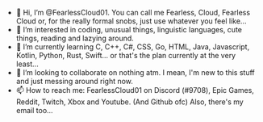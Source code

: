 - 👋 Hi, I’m @FearlessCloud01. You can call me Fearless, Cloud, Fearless Cloud or, for the really formal snobs, just use whatever you feel like...
- 👀 I’m interested in coding, unusual things, linguistic languages, cute things, reading and lazying around.
- 🌱 I’m currently learning C, C++, C#, CSS, Go, HTML, Java, Javascript, Kotlin, Python, Rust, Swift... or that's the plan currently at the very least...
- 💞️ I’m looking to collaborate on nothing atm. I mean, I'm new to this stuff and just messing around right now.
- 📫 How to reach me: FearlessCloud01 on Discord (#9708), Epic Games, Reddit, Twitch, Xbox and Youtube. (And Github ofc) Also, there's my email too...

<!---
FearlessCloud01/FearlessCloud01 is a ✨ special ✨ repository because its `README.md` (this file) appears on your GitHub profile.
You can click the Preview link to take a look at your changes.
--->
